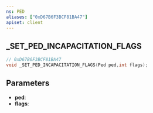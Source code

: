 ```yaml
---
ns: PED
aliases: ["0xD67B6F3BCF81BA47"]
apiset: client
---
```

## _SET_PED_INCAPACITATION_FLAGS

```c
// 0xD67B6F3BCF81BA47
void _SET_PED_INCAPACITATION_FLAGS(Ped ped,int flags);
```


## Parameters
* **ped**:
* **flags**:



